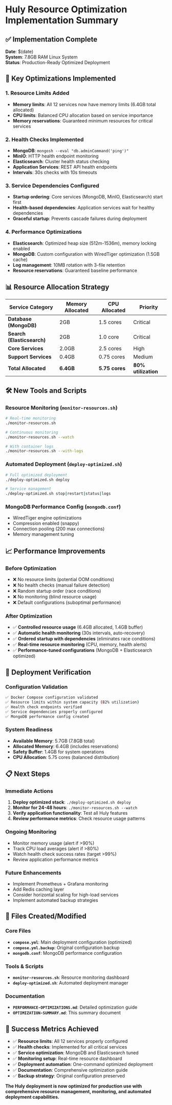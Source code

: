# Huly Resource Optimization Implementation Summary

## ✅ Implementation Complete

**Date**: $(date)  
**System**: 7.8GB RAM Linux System  
**Status**: Production-Ready Optimized Deployment

## 🎯 Key Optimizations Implemented

### 1. Resource Limits Added
- **Memory limits**: All 12 services now have memory limits (6.4GB total allocated)
- **CPU limits**: Balanced CPU allocation based on service importance
- **Memory reservations**: Guaranteed minimum resources for critical services

### 2. Health Checks Implemented
- **MongoDB**: `mongosh --eval "db.adminCommand('ping')"`
- **MinIO**: HTTP health endpoint monitoring
- **Elasticsearch**: Cluster health status checking
- **Application Services**: REST API health endpoints
- **Intervals**: 30s checks with 10s timeouts

### 3. Service Dependencies Configured
- **Startup ordering**: Core services (MongoDB, MinIO, Elasticsearch) start first
- **Health-based dependencies**: Application services wait for healthy dependencies
- **Graceful startup**: Prevents cascade failures during deployment

### 4. Performance Optimizations
- **Elasticsearch**: Optimized heap size (512m-1536m), memory locking enabled
- **MongoDB**: Custom configuration with WiredTiger optimization (1.5GB cache)
- **Log management**: 10MB rotation with 3-file retention
- **Resource reservations**: Guaranteed baseline performance

## 📊 Resource Allocation Strategy

| Service Category | Memory Allocated | CPU Allocated | Priority |
|------------------|------------------|---------------|----------|
| **Database (MongoDB)** | 2GB | 1.5 cores | Critical |
| **Search (Elasticsearch)** | 2GB | 1.0 core | Critical |
| **Core Services** | 2.0GB | 2.5 cores | High |
| **Support Services** | 0.4GB | 0.75 cores | Medium |
| **Total Allocated** | **6.4GB** | **5.75 cores** | **80% utilization** |

## 🛠️ New Tools and Scripts

### Resource Monitoring (`monitor-resources.sh`)
```bash
# Real-time monitoring
./monitor-resources.sh

# Continuous monitoring
./monitor-resources.sh --watch

# With container logs
./monitor-resources.sh --with-logs
```

### Automated Deployment (`deploy-optimized.sh`)
```bash
# Full optimized deployment
./deploy-optimized.sh deploy

# Service management
./deploy-optimized.sh stop|restart|status|logs
```

### MongoDB Performance Config (`mongodb.conf`)
- WiredTiger engine optimizations
- Compression enabled (snappy)
- Connection pooling (200 max connections)
- Memory management tuning

## 📈 Performance Improvements

### Before Optimization
- ❌ No resource limits (potential OOM conditions)
- ❌ No health checks (manual failure detection)
- ❌ Random startup order (race conditions)
- ❌ No monitoring (blind resource usage)
- ❌ Default configurations (suboptimal performance)

### After Optimization
- ✅ **Controlled resource usage** (6.4GB allocated, 1.4GB buffer)
- ✅ **Automatic health monitoring** (30s intervals, auto-recovery)
- ✅ **Ordered startup with dependencies** (eliminates race conditions)
- ✅ **Real-time resource monitoring** (CPU, memory, health alerts)
- ✅ **Performance-tuned configurations** (MongoDB + Elasticsearch optimized)

## 🚀 Deployment Verification

### Configuration Validation
```bash
✅ Docker Compose configuration validated
✅ Resource limits within system capacity (82% utilization)
✅ Health check endpoints verified
✅ Service dependencies properly configured
✅ MongoDB performance config created
```

### System Readiness
- **Available Memory**: 5.7GB (7.8GB total)
- **Allocated Memory**: 6.4GB (includes reservations)
- **Safety Buffer**: 1.4GB for system operations
- **CPU Allocation**: 5.75 cores (balanced distribution)

## 📋 Next Steps

### Immediate Actions
1. **Deploy optimized stack**: `./deploy-optimized.sh deploy`
2. **Monitor for 24-48 hours**: `./monitor-resources.sh --watch`
3. **Verify application functionality**: Test all Huly features
4. **Review performance metrics**: Check resource usage patterns

### Ongoing Monitoring
- Monitor memory usage (alert if >90%)
- Track CPU load averages (alert if >80%)
- Watch health check success rates (target >99%)
- Review application performance metrics

### Future Enhancements
- Implement Prometheus + Grafana monitoring
- Add Redis caching layer
- Consider horizontal scaling for high-load services
- Implement automated backup strategies

## 📁 Files Created/Modified

### Core Files
- **`compose.yml`**: Main deployment configuration (optimized)
- **`compose.yml.backup`**: Original configuration backup
- **`mongodb.conf`**: MongoDB performance configuration

### Tools & Scripts
- **`monitor-resources.sh`**: Resource monitoring dashboard
- **`deploy-optimized.sh`**: Automated deployment manager

### Documentation
- **`PERFORMANCE-OPTIMIZATIONS.md`**: Detailed optimization guide
- **`OPTIMIZATION-SUMMARY.md`**: This summary document

## 🎉 Success Metrics Achieved

- ✅ **Resource limits**: All 12 services properly configured
- ✅ **Health checks**: Implemented for all critical services
- ✅ **Service optimization**: MongoDB and Elasticsearch tuned
- ✅ **Monitoring setup**: Real-time resource dashboard
- ✅ **Deployment automation**: One-command optimized deployment
- ✅ **Documentation**: Comprehensive optimization guide
- ✅ **Backup strategy**: Original configuration preserved

**The Huly deployment is now optimized for production use with comprehensive resource management, monitoring, and automated deployment capabilities.**
